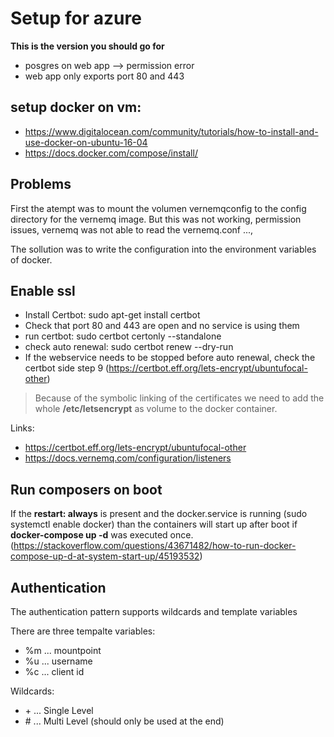 
# Setup for azure

**This is the version you should go for**

* posgres on web app --> permission error
* web app only exports port 80 and 443

## setup docker on vm: 
* https://www.digitalocean.com/community/tutorials/how-to-install-and-use-docker-on-ubuntu-16-04
* https://docs.docker.com/compose/install/

## Problems
First the atempt was to mount the volumen vernemqconfig to the config directory for the vernemq image. But this was not working, permission issues, vernemq was not able to read the vernemq.conf ...,

The sollution was to write the configuration into the environment variables of docker.

## Enable ssl

* Install Certbot: sudo apt-get install certbot
* Check that port 80 and 443 are open and no service is using them
* run certbot: sudo certbot certonly --standalone
* check auto renewal: sudo certbot renew --dry-run
* If the webservice needs to be stopped before auto renewal, check the certbot side step 9 (https://certbot.eff.org/lets-encrypt/ubuntufocal-other)

> Because of the symbolic linking of the certificates we need to add the whole **/etc/letsencrypt** as volume to the docker container. 

Links:
* https://certbot.eff.org/lets-encrypt/ubuntufocal-other
* https://docs.vernemq.com/configuration/listeners


## Run composers on boot
If the **restart: always** is present and the docker.service is running (sudo systemctl enable docker) than the containers will start up after boot if **docker-compose up -d** was executed once. (https://stackoverflow.com/questions/43671482/how-to-run-docker-compose-up-d-at-system-start-up/45193532)

## Authentication
The authentication pattern supports wildcards and template variables

There are three tempalte variables:
* %m ... mountpoint
* %u ... username
* %c ... client id 

Wildcards:
* \+ ... Single Level
* \# ... Multi Level (should only be used at the end)